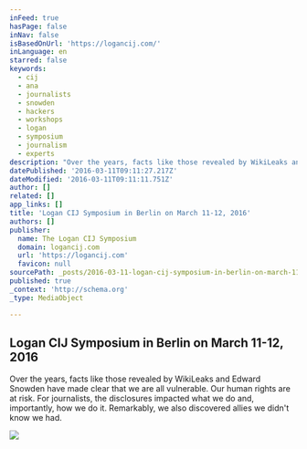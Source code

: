 ```yaml
---
inFeed: true
hasPage: false
inNav: false
isBasedOnUrl: 'https://logancij.com/'
inLanguage: en
starred: false
keywords:
  - cij
  - ana
  - journalists
  - snowden
  - hackers
  - workshops
  - logan
  - symposium
  - journalism
  - experts
description: "Over the years, facts like those revealed by WikiLeaks and Edward Snowden have made clear that we are all vulnerable. Our human rights are at risk. For journalists, the disclosures impacted what we do and, importantly, how we do it. Remarkably, we also discovered allies we didn't know we had."
datePublished: '2016-03-11T09:11:27.217Z'
dateModified: '2016-03-11T09:11:11.751Z'
author: []
related: []
app_links: []
title: 'Logan CIJ Symposium in Berlin on March 11-12, 2016'
authors: []
publisher:
  name: The Logan CIJ Symposium
  domain: logancij.com
  url: 'https://logancij.com'
  favicon: null
sourcePath: _posts/2016-03-11-logan-cij-symposium-in-berlin-on-march-11-12-2016.md
published: true
_context: 'http://schema.org'
_type: MediaObject

---
```

<article style=""><h1>Logan CIJ Symposium in Berlin on March 11-12, 2016</h1><p>Over the years, facts like those revealed by WikiLeaks and Edward Snowden have made clear that we are all vulnerable. Our human rights are at risk. For journalists, the disclosures impacted what we do and, importantly, how we do it. Remarkably, we also discovered allies we didn't know we had.</p><img src="https://s3-us-west-2.amazonaws.com/the-grid-img/p/0b10bb05a145af7af5f16de16b43c1f81e84f32f.png" /></article>